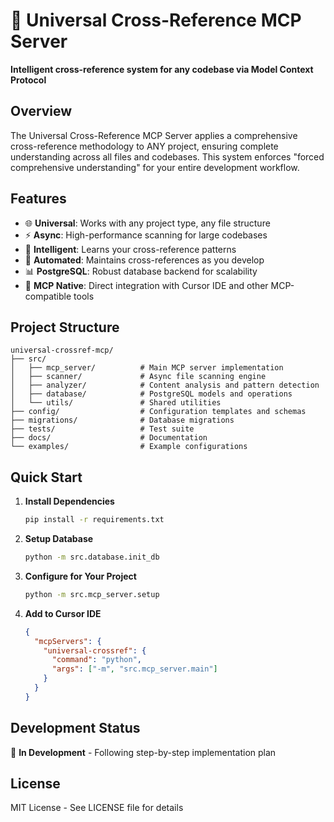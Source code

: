 # 🔗 Universal Cross-Reference MCP Server

**Intelligent cross-reference system for any codebase via Model Context Protocol**

## Overview

The Universal Cross-Reference MCP Server applies a comprehensive cross-reference methodology to ANY project, ensuring complete understanding across all files and codebases. This system enforces "forced comprehensive understanding" for your entire development workflow.

## Features

- 🌐 **Universal**: Works with any project type, any file structure
- ⚡ **Async**: High-performance scanning for large codebases
- 🧠 **Intelligent**: Learns your cross-reference patterns
- 🔗 **Automated**: Maintains cross-references as you develop
- 📊 **PostgreSQL**: Robust database backend for scalability
- 🎯 **MCP Native**: Direct integration with Cursor IDE and other MCP-compatible tools

## Project Structure

```
universal-crossref-mcp/
├── src/
│   ├── mcp_server/          # Main MCP server implementation
│   ├── scanner/             # Async file scanning engine
│   ├── analyzer/            # Content analysis and pattern detection
│   ├── database/            # PostgreSQL models and operations
│   └── utils/               # Shared utilities
├── config/                  # Configuration templates and schemas
├── migrations/              # Database migrations
├── tests/                   # Test suite
├── docs/                    # Documentation
└── examples/                # Example configurations
```

## Quick Start

1. **Install Dependencies**
   ```bash
   pip install -r requirements.txt
   ```

2. **Setup Database**
   ```bash
   python -m src.database.init_db
   ```

3. **Configure for Your Project**
   ```bash
   python -m src.mcp_server.setup
   ```

4. **Add to Cursor IDE**
   ```json
   {
     "mcpServers": {
       "universal-crossref": {
         "command": "python",
         "args": ["-m", "src.mcp_server.main"]
       }
     }
   }
   ```

## Development Status

🔨 **In Development** - Following step-by-step implementation plan

## License

MIT License - See LICENSE file for details 